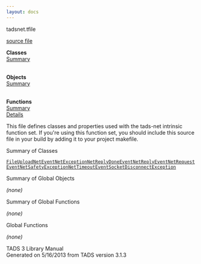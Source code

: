```yaml
---
layout: docs
---
```

<span class="title">tadsnet.t</span><span class="type">file</span>

[source file](../source/tadsnet.t.html)

**Classes**  
[Summary](#_ClassSummary_)  
 

**Objects**  
[Summary](#_ObjectSummary_)  
 

**Functions**  
[Summary](#_FunctionSummary_)  
[Details](#_Functions_)



This file defines classes and properties used with the tads-net
intrinsic function set. If you're using this function set, you should
include this source file in your build by adding it to your project
makefile.



<span id="_ClassSummary_"></span>



<span class="hdln">Summary of Classes</span>  



[`FileUpload`](../object/FileUpload.html)[`NetEvent`](../object/NetEvent.html)[`NetException`](../object/NetException.html)[`NetReplyDoneEvent`](../object/NetReplyDoneEvent.html)[`NetReplyEvent`](../object/NetReplyEvent.html)[`NetRequestEvent`](../object/NetRequestEvent.html)[`NetSafetyException`](../object/NetSafetyException.html)[`NetTimeoutEvent`](../object/NetTimeoutEvent.html)[`SocketDisconnectException`](../object/SocketDisconnectException.html)
<span id="_ObjectSummary_"></span>



<span class="hdln">Summary of Global Objects</span>  



*(none)* <span id="FunctionSummary_"></span>



<span class="hdln">Summary of Global Functions</span>  



*(none)* <span id="_Functions_"></span>



<span class="hdln">Global Functions</span>  



*(none)*



TADS 3 Library Manual  
Generated on 5/16/2013 from TADS version 3.1.3



